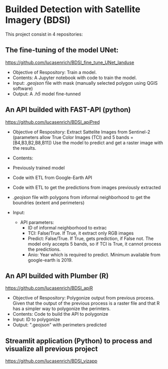 # Builded Detection with Satellite Imagery (BDSI)


This project consist in 4 repositories:

## The fine-tuning of the model UNet:

https://github.com/lucasenrich/BDSI_fine_tune_UNet_landuse


+ Objective of Respository: Train a model.
+ Contents: A Jupyter notebook with code to train the model.
+ Input: _.geojson_ file with mask (manually selected polygon using QGIS software)
+ Output: A _.h5_ model fine-tunned

## An API builded with FAST-API (python)

https://github.com/lucasenrich/BDSI_apiPred


+ Objective of Respository: 
	Extract Sattelite Images from Sentinel-2 (parameters allow True Color Images (TCI) and 5 bands =[B4,B3,B2,B8,B11])
	Use the model to predict and get a raster image with the results.

+ Contents:
	
 + Previously trained model
 + Code with ETL from Google-Earth API
 + Code with ETL to get the predictions from images previously extracted
 + _.geojson_ file with polygons from informal neighborhood to get the boundries (extent and perimeters)

+ Input: 

	+ API parameters:
		+ ID of informal neighborhood to extrac
		+ TCI: False/True. If True, it extract only RGB images
		+ Predict: False/True. If True, gets prediction, if False not. The model only accepts 5 bands, so if TCI is True, it cannot process the predictions.
		+ Anio: Year which is required to predict. Minimum available from google-earth is 2019.


## An API builded with Plumber (R)

https://github.com/lucasenrich/BDSI_apiR
		
+ Objective of Respository: Polygonize output from previous process. Given that the output of the previous process is a raster file and that R has a simpler way to polygonize the perimters.
+ Contents: Code to build the API to polygonize
+ Input: ID to polygonize
+ Output: ".geojson" with perimeters predicted

## Streamlit application (Python) to process and visualize all previous project

https://github.com/lucasenrich/BDSI_vizapp





